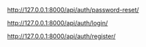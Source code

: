 http://127.0.0.1:8000/api/auth/password-reset/

http://127.0.0.1:8000/api/auth/login/

http://127.0.0.1:8000/api/auth/register/
